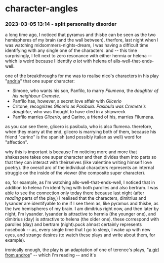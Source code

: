 # character-angles

### 2023-03-05 13:14 - split personality disorder

a long time ago, I noticed that pyramus and thisbe can be seen as the two hemispheres of my brain (and the wall between). therfore, last night when I was watching midsommers-nights-dream, I was having a difficult time identifying with any single one of the characters. and -- this time surprisingly, I felt next to zero resonance with either hermia or helena -- which is weird because I identify *a lot* with helena of alls-well-that-ends-well.

one of the breakthroughs for me was to realise nico's characters in his play "[andria](https://en.wikipedia.org/wiki/Andria_(Machiavelli))" that one super character:

- Simone, who wants his son, Panfilo, to marry *Filumena*, the *daughter of his neighbour Cremete*.
- Panfilo has, however, a secret love affair with *Glicerio*
- Critone, recognizes *Glicerio* as *Pasibula*. *Pasibula* *was Cremete's daughter*, who was thought to have died in a shipwreck
- Panfilo marries *Glicerio*, and Carino, a friend of his, marries Filumena.

as you can see there, glicero is pasibula, who is also flumena. therefore, when they marry at the end, glicero is marrying both of them, because his friend "carino" is the spanish (and possibly italian as well) word for "affection".

why this is important is because I'm noticing more and more that shakespere takes one super character and then divides them into parts so that they can interact with theirselves (like valentine writing himself love poetry). the overall arc of the individual characters represents an internal struggle on the inside of the viewer (the composite super character).

so, for example, as I'm watching alls-well-that-ends-well, I noticed that in addition to helena I'm identifying with both parolles and also bertram. I was able to see the connection only today there because last night (after *reading* parts of the play,) I realised that the characters, dimitrius and lysander are identifyable to me if I see them as, like pyramus and thisbe, as the two hemispheres of my brain. I am dimitrius right now, and then later by night, I'm lysander. lysander is attractive to hermia (the younger one), and dimitrius (day) is attractive to helena (the older one). these correspond with parolles (day) and bertram (night).puck almost certainly represents nosebook -- as, every single time that I go to sleep, I wake up with new eyes, and strange desires (to watch these plays and write about them, for example).

ironically enough, the play is an adaptation of one of terence's plays, "[a girl from andros](https://en.wikipedia.org/wiki/Andria_(comedy))" -- which I'm reading -- and it's
